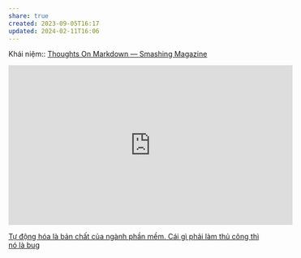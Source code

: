 ```yaml
---
share: true
created: 2023-09-05T16:17
updated: 2024-02-11T16:06
---
```

Khái niệm:: 
[Thoughts On Markdown — Smashing Magazine](https://www.smashingmagazine.com/2022/02/thoughts-on-markdown/)
<iframe width="560" height="315" src="https://www.youtube.com/embed/lVHj7Y90Ieg?si=NQOU3WJYso6atUCL" title="YouTube video player" frameborder="0" allow="accelerometer; autoplay; clipboard-write; encrypted-media; gyroscope; picture-in-picture; web-share" referrerpolicy="strict-origin-when-cross-origin" allowfullscreen></iframe>

[Tự động hóa là bản chất của ngành phần mềm. Cái gì phải làm thủ công thì nó là bug](../../K%E1%BB%B9%20thu%E1%BA%ADt%20ph%E1%BA%A7n%20m%E1%BB%81m/T%E1%BB%B1%20%C4%91%E1%BB%99ng%20h%C3%B3a%20l%C3%A0%20b%E1%BA%A3n%20ch%E1%BA%A5t%20c%E1%BB%A7a%20ng%C3%A0nh%20ph%E1%BA%A7n%20m%E1%BB%81m.%20C%C3%A1i%20g%C3%AC%20ph%E1%BA%A3i%20l%C3%A0m%20th%E1%BB%A7%20c%C3%B4ng%20th%C3%AC%20n%C3%B3%20l%C3%A0%20bug.md)